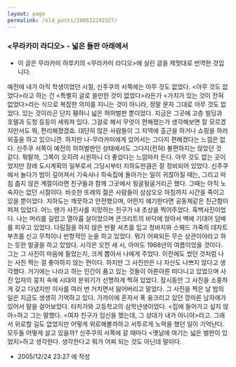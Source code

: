 ```yaml
---
layout: page
permalink: /old_posts/200512242327/
---
```


### &lt;무라카미 라디오&gt; - 넓은 들판 아래에서

* 이 글은 무라카미 하루키의 <무라카미 라디오>에 실린 글을 제멋대로 번역한 것입니다.

예전에 내가 아직 학생이었던 시절, 신주쿠의 서쪽에는 아무 것도 없었다. <아무 것도 없었다>라고 하는 건 <특별히 글로 쓸만한 것이 없었다>라든가 <가치가 있는 것이 전혀 없었다>라는 식으로 복잡한 의미를 지니는 것이 아니라, 정말 문자 그대로 아무 것도 없었다. 있는 것이라곤 단지 휑하니 넓은 허허벌판 뿐이었다. 지금은 그곳에 고층 빌딩과 호텔과 도청 등등이 세워져 있다.
그걸로 해서 무엇이 편해졌는가 생각해보면 잘 모르겠지만서도 뭐, 편리해졌겠죠. 대단히 많은 사람들이 그 지역에 출근을 하거나 쇼핑을 하러 외출을 하고 있으니깐. 하지만 나-무라카미에게 있어서는 그다지 편해졌다는 느낌은 없다. 신주쿠 서쪽이 예전의 허허벌판인 상태에서도 그다지(전혀) 불편하지는 않았던 것 같다. 뭐랄까, 그쪽이 오히려 시원하니 더 좋았다는 느낌마저 든다.
아무 것도 없는 곳이었지만 장래 도시계획의 일부로서 그당시부터 지하도만큼은 잘 정비되어 있었다. 신주쿠에서 놀다가 밤이 깊어져서 기숙사나 하숙집에 돌아가는 일이 귀찮아질 때는, 그리고 마침 춥지 않은 계절이라면 친구들과 함께 그곳에서 뒹굴뒹굴거리곤 했다. 그때는 아직 노숙자는 없던 시절이다. 비슷한 또래의 젊은 사람들이 삼삼오오 아침까지 시간을 죽이고 있을 뿐이었다. 지하도는 깨끗하고 안전했으며, 어떤지 얘기한다면 공동체같은 친근함이 퍼져 있었다.
어느 땐가 사진사를 지망하는 친구가 내 초상을 찍어주었다. 흑백사진이었다. 나는 머리를 길렀고 열아홉 살이었으며 콘크리트의 바닥에 앉아서 벽에 기대어 담배를 피우고 있었다. 다림질을 하지 않은 반팔 셔츠를 입고 청바지와 스웨드 가죽의 데자트 부츠를 신고 무척이나 반항적인 눈을 하고 있었다. 뭐가 어찌되든 무슨 상관이야라고 하는 듯한 얼굴을 하고 있었다. 시각은 오전 세 시, 아마도 1968년의 여름이었을 것이다.
그는 그 사진이 마음에 들었는지, 크게 뽑아서 나에게 주었다. 이전에도 썼던 것처럼 나는 사진 찍는 걸 좋아하지 않는 편이다. 하지만 그 사진만은 나 자신도 나쁘지 않다고 생각했다. 거기에는 나라고 하는 인간이 품고 있는 것들이 아른아른 떠다니고 있었으며 사진 입자의 뭉치 속에 시대의 분위기가 선명하게 찍혀 있었다. 잠시동안 그 사진을 소중하게 갖고 다녔지만 이사를 여러 번 거치면서 잃어버리고 말았다.
그 사진을 찍은 날 밤의 일은 지금도 생생히 기억하고 있다. 가까이에 혼자서 푹 웅크리고 있던 깡마른 남자애가 있어서 말을 걸어보았다. 타치가와 고등학교의 삼학년생이었다. <집에 들어가고 싶지 않아>하고 그는 말했다. <여자 친구가 임신을 했는데, 그 상대가 내가 아니야>라고. 그래서 위로할 길도 없었지만 어떻게 위로해볼까하고 서투르게 노력을 했던 일이 기억난다. 모두들 어떻게 살고 있을까?
신주쿠의 서쪽에 갈 때마다 <옛날에 여기는 넓은 벌판이 있었지>하고 생각한다. 생각한다고 뭐가 어찌 되는 것도 아닌데 말이다.




- 2005/12/24 23:27 에 작성
